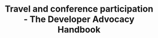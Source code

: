 ---
title: Travel and conference participation -  The Developer Advocacy Handbook
layout: forward
target: https://example.com
targetname: Example.com
---